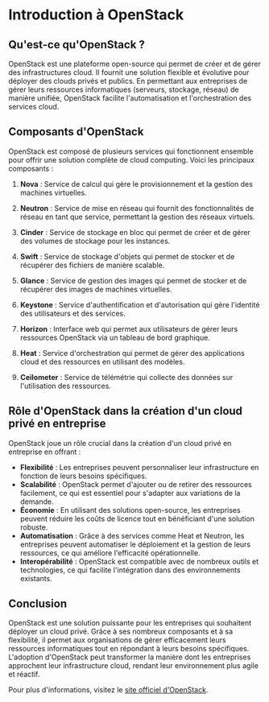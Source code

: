 # Introduction à OpenStack

## Qu'est-ce qu'OpenStack ?

OpenStack est une plateforme open-source qui permet de créer et de gérer des infrastructures cloud. Il fournit une solution flexible et évolutive pour déployer des clouds privés et publics. En permettant aux entreprises de gérer leurs ressources informatiques (serveurs, stockage, réseau) de manière unifiée, OpenStack facilite l'automatisation et l'orchestration des services cloud.

## Composants d'OpenStack

OpenStack est composé de plusieurs services qui fonctionnent ensemble pour offrir une solution complète de cloud computing. Voici les principaux composants :

1. **Nova** : Service de calcul qui gère le provisionnement et la gestion des machines virtuelles.
   
2. **Neutron** : Service de mise en réseau qui fournit des fonctionnalités de réseau en tant que service, permettant la gestion des réseaux virtuels.

3. **Cinder** : Service de stockage en bloc qui permet de créer et de gérer des volumes de stockage pour les instances.

4. **Swift** : Service de stockage d'objets qui permet de stocker et de récupérer des fichiers de manière scalable.

5. **Glance** : Service de gestion des images qui permet de stocker et de récupérer des images de machines virtuelles.

6. **Keystone** : Service d'authentification et d'autorisation qui gère l'identité des utilisateurs et des services.

7. **Horizon** : Interface web qui permet aux utilisateurs de gérer leurs ressources OpenStack via un tableau de bord graphique.

8. **Heat** : Service d'orchestration qui permet de gérer des applications cloud et des ressources en utilisant des modèles.

9. **Ceilometer** : Service de télémétrie qui collecte des données sur l'utilisation des ressources.

## Rôle d'OpenStack dans la création d'un cloud privé en entreprise

OpenStack joue un rôle crucial dans la création d'un cloud privé en entreprise en offrant :

- **Flexibilité** : Les entreprises peuvent personnaliser leur infrastructure en fonction de leurs besoins spécifiques.
- **Scalabilité** : OpenStack permet d'ajouter ou de retirer des ressources facilement, ce qui est essentiel pour s'adapter aux variations de la demande.
- **Économie** : En utilisant des solutions open-source, les entreprises peuvent réduire les coûts de licence tout en bénéficiant d'une solution robuste.
- **Automatisation** : Grâce à des services comme Heat et Neutron, les entreprises peuvent automatiser le déploiement et la gestion de leurs ressources, ce qui améliore l'efficacité opérationnelle.
- **Interopérabilité** : OpenStack est compatible avec de nombreux outils et technologies, ce qui facilite l'intégration dans des environnements existants.

## Conclusion

OpenStack est une solution puissante pour les entreprises qui souhaitent déployer un cloud privé. Grâce à ses nombreux composants et à sa flexibilité, il permet aux organisations de gérer efficacement leurs ressources informatiques tout en répondant à leurs besoins spécifiques. L'adoption d'OpenStack peut transformer la manière dont les entreprises approchent leur infrastructure cloud, rendant leur environnement plus agile et réactif.

Pour plus d'informations, visitez le [site officiel d'OpenStack](https://www.openstack.org/).
